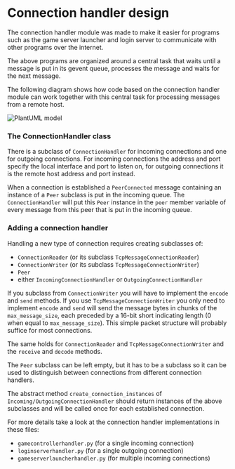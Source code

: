 # Connection handler design

The connection handler module was made to make it easier for programs
such as the game server launcher and login server to communicate with 
other programs over the internet.

The above programs are organized around a central task that waits until
a message is put in its gevent queue, processes the message and waits 
for the next message.

The following diagram shows how code based on the connection handler
module can work together with this central task for processing messages
from a remote host.

![PlantUML model](http://www.plantuml.com/plantuml/png/5Sqn3i8m34RXdLF01MA9WO6f6yUeWkCsaPBVbUt0zIdJDxpXBHxPOev-kJLmdqMkDUBm9v7bRzfRrFcUBiQA44HY7VIojcsA-uCYd-aZHYDxd1HbfoBUTgoiW70qnLepIXTBnt-q2Chf3m00)  

### The ConnectionHandler class

There is a subclass of `ConnectionHandler` for incoming connections and
one for outgoing connections. For incoming connections the address and 
port specify the local interface and port to listen on, for outgoing 
connections it is the remote host address and port instead.

When a connection is established a `PeerConnected` message containing an
instance of a `Peer` subclass is put in the incoming queue. The 
`ConnectionHandler` will put this `Peer` instance in the `peer` member 
variable of every message from this peer that is put in the incoming queue.

### Adding a connection handler

Handling a new type of connection requires creating subclasses of:

* `ConnectionReader` (or its subclass `TcpMessageConnectionReader`)
* `ConnectionWriter` (or its subclass `TcpMessageConnectionWriter`)
* `Peer`
* either `IncomingConnectionHandler` or `OutgoingConnectionHandler`

If you subclass from `ConnectionWriter` you will have to implement 
the `encode` and `send` methods. If you use `TcpMessageConnectionWriter`
you only need to implement `encode` and `send` will send the message
bytes in chunks of the `max_message_size`, each preceded by a 16-bit short
indicating length (0 when equal to `max_message_size`). This simple 
packet structure will probably suffice for most connections.

The same holds for `ConnectionReader` and `TcpMessageConnectionWriter`
and the `receive` and `decode` methods.

The `Peer` subclass can be left empty, but it has to be a subclass so
it can be used to distinguish between connections from different 
connection handlers. 

The abstract method `create_connection_instances` of `Incoming/OutgoingConnectionHandler`
should return instances of the above subclasses and will be called once
for each established connection.

For more details take a look at the connection handler implementations in these files:

* `gamecontrollerhandler.py` (for a single incoming connection)
* `loginserverhandler.py` (for a single outgoing connection)   
* `gameserverlauncherhandler.py` (for multiple incoming connections)
